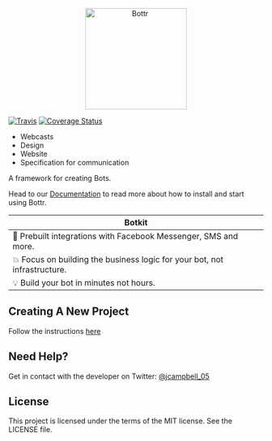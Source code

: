<p align="center">
<img alt="Bottr" src="https://bottr.co/images/logo-d65664e2.png" height="200" />
</p>

[![Travis](https://img.shields.io/travis/Bottr-js/Bottr.svg?maxAge=2592000)](https://travis-ci.org/Bottr-js/Bottr) [![Coverage Status](https://coveralls.io/repos/github/Bottr-js/Bottr/badge.svg?branch=master)](https://coveralls.io/github/Bottr-js/Bottr?branch=master)

- Webcasts
- Design
- Website
- Specification for communication

A framework for creating Bots.

Head to our [Documentation](https://github.com/Bottr-js/Bottr/wiki) to read more about how to install and start using Bottr.

| Botkit        |
| ------------- |
| :rocket: Prebuilt integrations with Facebook Messenger, SMS and more. |
| :boom: Focus on building the business logic for your bot, not infrastructure. |
| :bulb: Build your bot in minutes not hours. |

## Creating A New Project

Follow the instructions [here](https://github.com/Bottr-js/Bottr/wiki/Creating-a-new-project)

## Need Help?

Get in contact with the developer on Twitter: [@jcampbell_05](https://twitter.com/jcampbell_05)

## License

This project is licensed under the terms of the MIT license. See the LICENSE file.
